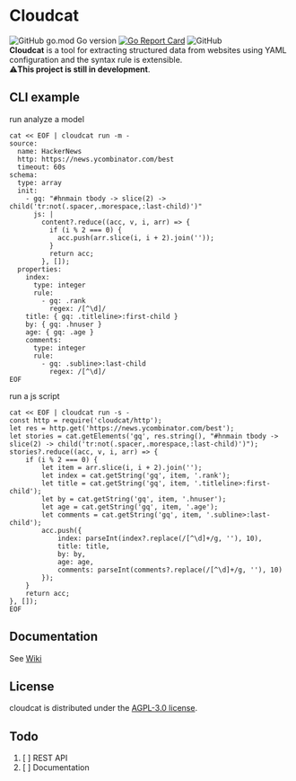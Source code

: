 # Cloudcat
![GitHub go.mod Go version](https://img.shields.io/github/go-mod/go-version/shiroyk/cloudcat)
[![Go Report Card](https://goreportcard.com/badge/github.com/shiroyk/cloudcat)](https://goreportcard.com/report/github.com/shiroyk/cloudcat)
![GitHub](https://img.shields.io/github/license/shiroyk/cloudcat)<br/>
**Cloudcat** is a tool for extracting structured data from websites using YAML configuration and the syntax rule is extensible.<br/>
⚠️**This project is still in development**.
## CLI example
run analyze a model
```shell
cat << EOF | cloudcat run -m -
source:
  name: HackerNews
  http: https://news.ycombinator.com/best
  timeout: 60s
schema:
  type: array
  init:
    - gq: "#hnmain tbody -> slice(2) -> child('tr:not(.spacer,.morespace,:last-child)')"
      js: |
        content?.reduce((acc, v, i, arr) => {
          if (i % 2 === 0) {
            acc.push(arr.slice(i, i + 2).join(''));
          }
          return acc;
        }, []);
  properties:
    index:
      type: integer
      rule:
        - gq: .rank
          regex: /[^\d]/
    title: { gq: .titleline>:first-child }
    by: { gq: .hnuser }
    age: { gq: .age }
    comments:
      type: integer
      rule:
        - gq: .subline>:last-child
          regex: /[^\d]/
EOF
```
run a js script
```shell
cat << EOF | cloudcat run -s -
const http = require('cloudcat/http');
let res = http.get('https://news.ycombinator.com/best');
let stories = cat.getElements('gq', res.string(), "#hnmain tbody -> slice(2) -> child('tr:not(.spacer,.morespace,:last-child)')");
stories?.reduce((acc, v, i, arr) => {
    if (i % 2 === 0) {
        let item = arr.slice(i, i + 2).join('');
        let index = cat.getString('gq', item, '.rank');
        let title = cat.getString('gq', item, '.titleline>:first-child');
        let by = cat.getString('gq', item, '.hnuser');
        let age = cat.getString('gq', item, '.age');
        let comments = cat.getString('gq', item, '.subline>:last-child');
        acc.push({
            index: parseInt(index?.replace(/[^\d]+/g, ''), 10),
            title: title,
            by: by,
            age: age,
            comments: parseInt(comments?.replace(/[^\d]+/g, ''), 10)
        });
    }
    return acc;
}, []);
EOF
```
## Documentation
See [Wiki](https://github.com/shiroyk/cloudcat/wiki)
## License
cloudcat is distributed under the [AGPL-3.0 license](https://github.com/shiroyk/cloudcat/blob/master/LICENSE.md).
## Todo
1. [ ] REST API
2. [ ] Documentation